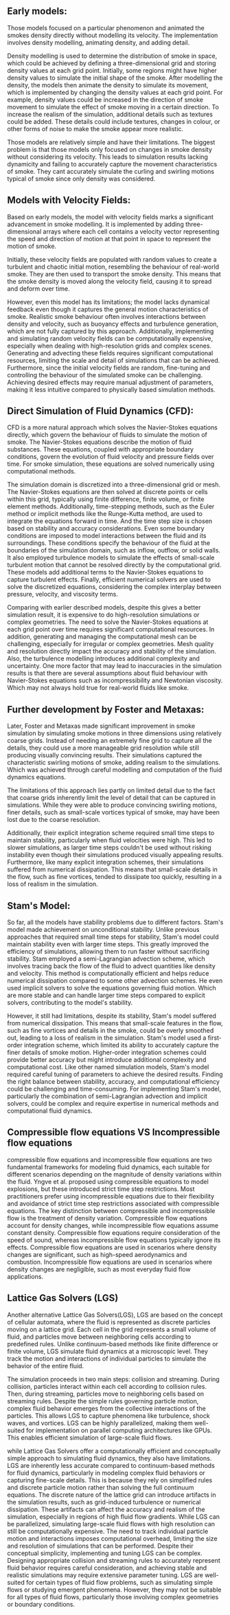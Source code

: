 ## Early models:
Those models focused on a particular phenomenon and animated the smokes density directly without modelling its velocity.
The implementation involves density modelling, animating density, and adding detail.

Density modelling is used to determine the distribution of smoke in space, which could be achieved by
defining a three-dimensional grid and storing density values at each grid point. 
Initially, some regions might have higher density values to simulate the initial shape of the smoke. 
After modelling the density, the models then animate the density to simulate its movement, which is implemented 
by changing the density values at each grid point. For example, density values could be increased
in the direction of smoke movement to simulate the effect of smoke moving in a certain direction. 
To increase the realism of the simulation, additional details such as textures could be added. 
These details could include textures, changes in colour, or other forms of noise to make the smoke appear more realistic. 

Those models are relatively simple and have their limitations. The biggest problem is that those models
only focused on changes in smoke density without considering its velocity. This leads to simulation results
lacking dynamicity and failing to accurately capture the movement characteristics of smoke. 
They cant accurately simulate the curling and swirling motions typical of smoke since only density was considered.


## Models with Velocity Fields:
Based on early models, the model with velocity fields marks a significant advancement in smoke modelling. 
It is implemented by adding three-dimensional arrays where each cell contains a velocity vector representing
the speed and direction of motion at that point in space to represent the motion of smoke. 

Initially, these velocity fields are populated with random values to create a turbulent and chaotic initial motion,
resembling the behaviour of real-world smoke. They are then used to transport the smoke density. 
This means that the smoke density is moved along the velocity field, causing it to spread and deform over time. 

However, even this model has its limitations; the model lacks dynamical feedback even though it captures
the general motion characteristics of smoke. Realistic smoke behaviour often involves interactions between density and velocity,
such as buoyancy effects and turbulence generation, which are not fully captured by this approach. 
Additionally, implementing and simulating random velocity fields can be computationally expensive, 
especially when dealing with high-resolution grids and complex scenes. Generating and advecting these fields requires significant 
computational resources, limiting the scale and detail of simulations that can be achieved. 
Furthermore, since the initial velocity fields are random, fine-tuning and controlling the behaviour of the simulated smoke
can be challenging. Achieving desired effects may require manual adjustment of parameters, 
making it less intuitive compared to physically based simulation methods.

## Direct Simulation of Fluid Dynamics (CFD):
CFD is a more natural approach which solves the Navier-Stokes equations directly,
which govern the behaviour of fluids to simulate the motion of smoke. The Navier-Stokes equations describe 
the motion of fluid substances. These equations, coupled with appropriate boundary conditions, 
govern the evolution of fluid velocity and pressure fields over time. For smoke simulation, 
these equations are solved numerically using computational methods. 

The simulation domain is discretized into a three-dimensional grid or mesh. The Navier-Stokes equations are then
solved at discrete points or cells within this grid, typically using finite difference, finite volume, 
or finite element methods. Additionally, time-stepping methods, such as the Euler method or implicit methods like 
the Runge-Kutta method, are used to integrate the equations forward in time. And the time step size is chosen based on 
stability and accuracy considerations. Even some boundary conditions are imposed to model interactions between the fluid 
and its surroundings. These conditions specify the behaviour of the fluid at the boundaries of the simulation domain, 
such as inflow, outflow, or solid walls. It also employed turbulence models to simulate the effects of small-scale turbulent
motion that cannot be resolved directly by the computational grid. These models add additional terms to the Navier-Stokes 
equations to capture turbulent effects. Finally, efficient numerical solvers are used to solve the discretized equations, 
considering the complex interplay between pressure, velocity, and viscosity terms. 

Comparing with earlier described models, despite this gives a better simulation result, it is expensive to do high-resolution
simulations or complex geometries. The need to solve the Navier-Stokes equations at each grid point over time requires
significant computational resources. In addition, generating and managing the computational mesh can be challenging, 
especially for irregular or complex geometries. Mesh quality and resolution directly impact the accuracy and stability 
of the simulation. Also, the turbulence modelling introduces additional complexity and uncertainty.
One more factor that may lead to inaccuracies in the simulation results is that there are several assumptions about 
fluid behaviour with Navier-Stokes equations such as incompressibility and Newtonian viscosity. 
Which may not always hold true for real-world fluids like smoke. 

## Further development by Foster and Metaxas:
Later, Foster and Metaxas made significant improvement in smoke simulation by simulating smoke motions in three dimensions
using relatively coarse grids. Instead of needing an extremely fine grid to capture all the details, 
they could use a more manageable grid resolution while still producing visually convincing results. 
Their simulations captured the characteristic swirling motions of smoke, adding realism to the simulations. 
Which was achieved through careful modelling and computation of the fluid dynamics equations.

The limitations of this approach lies partly on limited detail due to the fact that coarse grids inherently limit the
level of detail that can be captured in simulations. While they were able to produce convincing swirling motions, 
finer details, such as small-scale vortices typical of smoke, may have been lost due to the coarse resolution.

Additionally, their explicit integration scheme required small time steps to maintain stability, particularly when
fluid velocities were high. This led to slower simulations, as larger time steps couldn't be used without risking 
instability even though their simulations produced visually appealing results. Furthermore, like many explicit 
integration schemes, their simulations suffered from numerical dissipation. This means that small-scale details in
the flow, such as fine vortices, tended to dissipate too quickly, resulting in a loss of realism in the simulation.

## Stam's Model:
So far, all the models have stability problems due to different factors. Stam's model made achievement on unconditional stability.
Unlike previous approaches that required small time steps for stability, Stam's model could maintain stability even with
larger time steps. This greatly improved the efficiency of simulations, allowing them to run faster without sacrificing
stability. Stam employed a semi-Lagrangian advection scheme, which involves tracing back the flow of the fluid to advect
quantities like density and velocity. This method is computationally efficient and helps reduce numerical dissipation 
compared to some other advection schemes. He even used implicit solvers to solve the equations governing fluid motion. 
Which are more stable and can handle larger time steps compared to explicit solvers, contributing to the model's stability.

However, it still had limitations, despite its stability, Stam's model suffered from numerical dissipation. 
This means that small-scale features in the flow, such as fine vortices and details in the smoke, could be overly 
smoothed out, leading to a loss of realism in the simulation. Stam's model used a first-order integration scheme, 
which limited its ability to accurately capture the finer details of smoke motion. Higher-order integration schemes 
could provide better accuracy but might introduce additional complexity and computational cost. Like other named 
simulation models,  Stam's model required careful tuning of parameters to achieve the desired results. 
Finding the right balance between stability, accuracy, and computational efficiency could be challenging 
and time-consuming. For implementing Stam's model, particularly the combination of semi-Lagrangian advection 
and implicit solvers, could be complex and require expertise in numerical methods and computational fluid dynamics.


## Compressible flow equations VS Incompressible flow equations
compressible flow equations and incompressible flow equations are two fundamental frameworks for modeling fluid dynamics,
each suitable for different scenarios depending on the magnitude of density variations within the fluid.
Yngve et al. proposed using compressible equations to model explosions, but these introduced strict time step restrictions.
Most practitioners prefer using incompressible equations due to their flexibility and avoidance of strict time step 
restrictions associated with compressible equations. The key distinction between compressible and incompressible flow is
the treatment of density variation. Compressible flow equations account for density changes, while incompressible flow 
equations assume constant density. Compressible flow equations require consideration of the speed of sound, 
whereas incompressible flow equations typically ignore its effects. Compressible flow equations are used in scenarios
where density changes are significant, such as high-speed aerodynamics and combustion. 
Incompressible flow equations are used in scenarios where density changes are negligible, 
such as most everyday fluid flow applications.

## Lattice Gas Solvers (LGS)
Another alternative Lattice Gas Solvers(LGS), LGS are based on the concept of cellular automata, where the fluid is
represented as discrete particles moving on a lattice grid. Each cell in the grid represents a small volume of fluid,
and particles move between neighboring cells according to predefined rules. Unlike continuum-based methods like finite
difference or finite volume, LGS simulate fluid dynamics at a microscopic level. They track the motion and interactions
of individual particles to simulate the behavior of the entire fluid.

The simulation proceeds in two main steps: collision and streaming. During collision, particles interact within
each cell according to collision rules. Then, during streaming, particles move to neighboring cells based on streaming
rules. Despite the simple rules governing particle motion, complex fluid behavior emerges from the collective
interactions of the particles. This allows LGS to capture phenomena like turbulence, shock waves, and vortices.
LGS can be highly parallelized, making them well-suited for implementation on parallel computing architectures like
GPUs. This enables efficient simulation of large-scale fluid flows.

while Lattice Gas Solvers offer a computationally efficient and conceptually simple approach to simulating fluid dynamics,
they also have limitations. LGS are inherently less accurate compared to continuum-based methods for fluid dynamics, particularly in modeling complex fluid behaviors or capturing fine-scale details. This is because they rely on simplified rules and discrete particle motion rather than solving the full continuum equations.
The discrete nature of the lattice grid can introduce artifacts in the simulation results, such as grid-induced
turbulence or numerical dissipation. These artifacts can affect the accuracy and realism of the simulation, 
especially in regions of high fluid flow gradients. While LGS can be parallelized, simulating large-scale fluid flows
with high resolution can still be computationally expensive. The need to track individual particle motion and
interactions imposes computational overhead, limiting the size and resolution of simulations that can be performed. 
Despite their conceptual simplicity, implementing and tuning LGS can be complex. Designing appropriate collision and
streaming rules to accurately represent fluid behavior requires careful consideration, and achieving stable and
realistic simulations may require extensive parameter tuning. LGS are well-suited for certain types of fluid flow
problems, such as simulating simple flows or studying emergent phenomena. However, they may not be suitable for all
types of fluid flows, particularly those involving complex geometries or boundary conditions.

